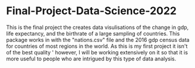 # Final-Project-Data-Science-2022
This is the final project the creates data visulisations of the change in gdp, life expectancy, and the birthrate of a large sampling of countries.
This package works in with the "nations.csv" file and the 2016 gdp census data for countries of most regions in the world. As this is my first project it isn't of the best quality '
however, I will be working extensively on it so that it is more useful to people who are intrigued by this type of data analysis. 

